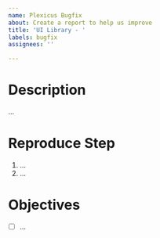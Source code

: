 ```yaml
---
name: Plexicus Bugfix
about: Create a report to help us improve
title: 'UI Library - '
labels: bugfix
assignees: ''

---
```


# Description
...

# Reproduce Step
1. ...
2. ...

# Objectives
- [ ] ...
